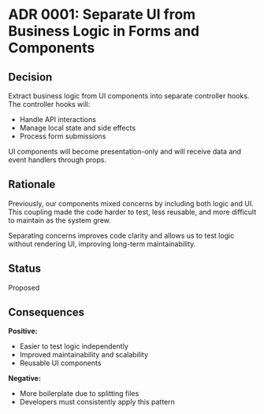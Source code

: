 # ADR 0001: Separate UI from Business Logic in Forms and Components

## Decision
Extract business logic from UI components into separate controller hooks.  
The controller hooks will:
- Handle API interactions
- Manage local state and side effects
- Process form submissions

UI components will become presentation-only and will receive data and event handlers through props.

## Rationale
Previously, our components mixed concerns by including both logic and UI.  
This coupling made the code harder to test, less reusable, and more difficult to maintain as the system grew.

Separating concerns improves code clarity and allows us to test logic without rendering UI, improving long-term maintainability.

## Status
Proposed

## Consequences
**Positive:**
- Easier to test logic independently
- Improved maintainability and scalability
- Reusable UI components

**Negative:**
- More boilerplate due to splitting files
- Developers must consistently apply this pattern